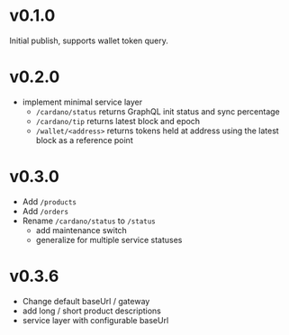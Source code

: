 # v0.1.0

Initial publish, supports wallet token query.

# v0.2.0

- implement minimal service layer
  - `/cardano/status` returns GraphQL init status and sync percentage
  - `/cardano/tip` returns latest block and epoch
  - `/wallet/<address>` returns tokens held at address using the latest block as a reference point

# v0.3.0

- Add `/products`
- Add `/orders`
- Rename `/cardano/status` to `/status`
  - add maintenance switch
  - generalize for multiple service statuses

# v0.3.6

- Change default baseUrl / gateway
- add long / short product descriptions
- service layer with configurable baseUrl
